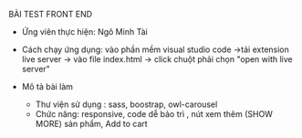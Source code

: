 BÀI TEST FRONT END

-   Ứng viên thực hiện: Ngô Minh Tài
-   Cách chạy ứng dụng: vào phần mềm visual studio code ->tải extension live server -> vào file index.html -> click chuột phải chọn "open with live server"
-   Mô tả bài làm

    -   Thư viện sử dụng : sass, boostrap, owl-carousel

    *   Chức năng: responsive, code dễ bảo trì , nút xem thêm (SHOW MORE) sản phẩm, Add to cart
